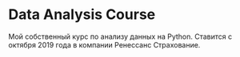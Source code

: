 # Data Analysis Course
Мой собственный курс по анализу данных на Python. Ставится с октября 2019 года в компании Ренессанс Страхование.
